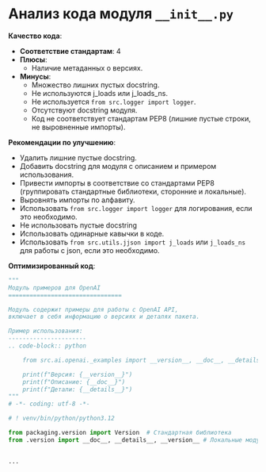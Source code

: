 # Анализ кода модуля `__init__.py`

**Качество кода**:
   - **Соответствие стандартам**: 4
   - **Плюсы**:
     - Наличие метаданных о версиях.
   - **Минусы**:
     - Множество лишних пустых docstring.
     - Не используются j_loads или j_loads_ns.
     - Не используется `from src.logger import logger`.
     - Отсутствуют docstring модуля.
     - Код не соответствует стандартам PEP8 (лишние пустые строки, не выровненные импорты).

**Рекомендации по улучшению**:
   - Удалить лишние пустые docstring.
   - Добавить docstring для модуля с описанием и примером использования.
   - Привести импорты в соответствие со стандартами PEP8 (группировать стандартные библиотеки, сторонние и локальные).
   - Выровнять импорты по алфавиту.
   - Использовать  `from src.logger import logger` для логирования, если это необходимо.
   - Не использовать пустые docstring
   - Использовать одинарные кавычки в коде.
   - Использовать `from src.utils.jjson import j_loads` или `j_loads_ns` для работы с json, если это необходимо.

**Оптимизированный код**:
```python
"""
Модуль примеров для OpenAI
================================

Модуль содержит примеры для работы с OpenAI API,
включает в себя информацию о версиях и деталях пакета.

Пример использования:
----------------------
.. code-block:: python

    from src.ai.openai._examples import __version__, __doc__, __details__

    print(f"Версия: {__version__}")
    print(f"Описание: {__doc__}")
    print(f"Детали: {__details__}")
"""
# -*- coding: utf-8 -*-

# ! venv/bin/python/python3.12

from packaging.version import Version  # Стандартная библиотека
from .version import __doc__, __details__, __version__ # Локальные модули


...

```